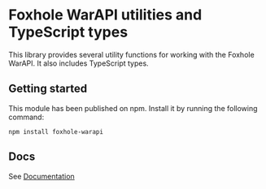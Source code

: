 # Foxhole WarAPI utilities and TypeScript types

This library provides several utility functions for working with the Foxhole WarAPI. It also includes TypeScript types.

## Getting started
This module has been published on npm. Install it by running the following command:

```shell
npm install foxhole-warapi
```

## Docs
See [Documentation](docs/README.md)